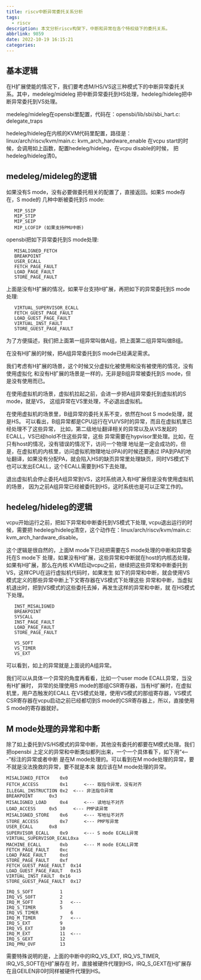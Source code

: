 ```yaml
---
title: riscv中断异常委托关系分析
tags:
  - riscv
description: 本文分析riscv构架下，中断和异常在各个特权级下的委托关系。
abbrlink: 9859
date: 2022-10-19 16:15:21
categories:
---
```


基本逻辑
--------

 在H扩展使能的情况下，我们要考虑M/HS/VS这三种模式下的中断异常委托关系。其中，medeleg/mideleg
 把中断异常委托到HS处理，hedeleg/hideleg把中断异常委托到VS处理。

 medeleg/mideleg在opensbi里配置，代码在：opensbi/lib/sbi/sbi_hart.c: delegate_traps

 hedeleg/hideleg在内核的KVM代码里配置，路径是：linux/arch/riscv/kvm/main.c: kvm_arch_hardware_enable
 在vcpu start的时候，会调用如上函数，配置hedeleg/hideleg，在vcpu disable的时候，
 把hedeleg/hideleg清0。
 
medeleg/mideleg的逻辑
---------------------

 如果没有S mode，没有必要做委托相关的配置了，直接返回。如果S mode存在，S mode的
 几种中断被委托到S mode:
```
   MIP_SSIP
   MIP_STIP
   MIP_SEIP
   MIP_LCOFIP (如果支持PMU中断)
```
 opensbi把如下异常委托到S mode处理: 
```
   MISALIGNED_FETCH
   BREAKPOINT
   USER_ECALL
   FETCH_PAGE_FAULT
   LOAD_PAGE_FAULT
   STORE_PAGE_FAULT
```
 上面是没有H扩展的情况，如果平台支持H扩展，再把如下的异常委托到S mode处理:
```
   VIRTUAL_SUPERVISOR_ECALL
   FETCH_GUEST_PAGE_FAULT
   LOAD_GUEST_PAGE_FAULT
   VIRTUAL_INST_FAULT
   STORE_GUEST_PAGE_FAULT
```
 为了方便描述，我们把上面第一组异常叫做A组，把上面第二组异常叫做B组。

 在没有H扩展的时候，把A组异常委托到S mode已经满足需求。

 我们考虑有H扩展的场景，这个时候又分虚拟化被使用和没有被使用的情况，没有使用虚拟化
 和没有H扩展的场景是一样的，无非是B组异常被委托到S mode，但是没有使用而已。

 在使用虚拟机的场景，虚拟机拉起之前，会进一步把A组异常委托到虚拟机的S mode，就是VS，
 这组异常在VS里处理，不必退出虚拟机。

 在使用虚拟机的场景里，B组异常的委托关系不变，依然在host S mode处理，就是HS。
 可以看出，B组异常都是CPU运行在VU/VS时的异常，而且在虚拟机里已经处理不了这些异常，
 比如，第二级地址翻译相关的异常以及从VS发起的ECALL，VS已经hold不住这些异常，这些
 异常需要在hypvisor里处理。比如，在只有host的情况，没有错误的情况下，访问一个物理
 地址是一定会成功的，但是，在虚拟机的内核里，访问虚拟机物理地址(IPA)的时候还要通过
 IPA到PA的地址翻译，如果没有分配PA，就会陷入HS的缺页异常里处理缺页，同时VS模式下
 也可以发出ECALL，这个ECALL需要到HS下去处理。

 退出虚拟机会停止委托A组异常到VS，这时系统进入有H扩展但是没有使用虚拟机的场景，
 因为之前A组异常已经被委托到HS，这时系统也是可以正常工作的。

hedeleg/hideleg的逻辑
---------------------

 vcpu开始运行之前，把如下异常和中断委托到VS模式下处理, vcpu退出运行的时候，需要把
 hedeleg/hideleg清空，这个动作在：linux/arch/riscv/kvm/main.c: kvm_arch_hardware_disable。

 这个逻辑是很自然的，上面M mode下已经把需要在S mode处理的中断和异常委托在S mode下
 处理，如果没有H扩展，这些异常和中断就在host的内核态处理，如果有H扩展，那么在内核
 KVM启动vcpu之前，继续把这些异常和中断委托到VS，这样CPU在运行虚拟机代码时，如果发生
 如下的异常和中断，就会使用VS模式定义的那些异常中断上下文寄存器在VS模式下处理这些
 异常和中断，当虚拟机退出时，把到VS模式的这些委托去掉，再发生这样的异常和中断，就
 在HS模式下处理。
```
   INST_MISALIGNED
   BREAKPOINT
   SYSCALL
   INST_PAGE_FAULT
   LOAD_PAGE_FAULT
   STORE_PAGE_FAULT
   
   VS_SOFT
   VS_TIMER
   VS_EXT
```
 可以看到，如上的异常就是上面说的A组异常。

 我们可以从具体一个异常的角度再看看，比如一个user mode ECALL异常，当没有H扩展时，
 异常的处理使用S mode的那组CSR寄存器，当有H扩展时，在虚拟机里，用户态触发的ECALL
 在VS模式处理，使用VS模式的那组寄存器，VS模式CSR寄存器在vcpu启动之前已经都切到S
 mode的CSR寄存器上，所以，直接使用S mode的寄存器就好。

M mode处理的异常和中断
----------------------

 除了如上委托到VS/HS模式的异常中断，其他没有委托的都要在M模式处理。我们把opensbi
 上定义的异常和中断类似都列出来，一个一个具体看下，如下用“<---”标注的异常或者中断
 是在M mode处理的。可以看到在M mode处理的异常，要不就是没法挽救的异常，要不就是本来
 就应该在M mode处理的异常。
```
MISALIGNED_FETCH	0x0
FETCH_ACCESS		0x1      <--- 取指令异常，没有对齐
ILLEGAL_INSTRUCTION	0x2	 <--- 非法指令异常
BREAKPOINT		0x3
MISALIGNED_LOAD		0x4      <--- 读地址不对齐
LOAD_ACCESS		0x5      <--- PMP读异常
MISALIGNED_STORE	0x6      <--- 写地址不对齐
STORE_ACCESS		0x7      <--- PMP写异常
USER_ECALL		0x8
SUPERVISOR_ECALL	0x9      <--- S mode ECALL异常
VIRTUAL_SUPERVISOR_ECALL0xa
MACHINE_ECALL		0xb      <--- M mode ECALL异常
FETCH_PAGE_FAULT	0xc
LOAD_PAGE_FAULT		0xd
STORE_PAGE_FAULT	0xf
FETCH_GUEST_PAGE_FAULT	0x14
LOAD_GUEST_PAGE_FAULT	0x15
VIRTUAL_INST_FAULT	0x16
STORE_GUEST_PAGE_FAULT	0x17

IRQ_S_SOFT			1
IRQ_VS_SOFT			2
IRQ_M_SOFT			3   <---
IRQ_S_TIMER			5
IRQ_VS_TIMER			6
IRQ_M_TIMER			7   <---
IRQ_S_EXT			9
IRQ_VS_EXT			10
IRQ_M_EXT			11  <---
IRQ_S_GEXT			12
IRQ_PMU_OVF			13
```
 需要特殊说明的是，上面的中断中的IRQ_VS_EXT, IRQ_VS_TIMER, IRQ_VS_SOFT在H扩展存在
 时，直接被硬件代理到HS，IRQ_S_GEXT在H扩展存在且GEILEN非0时同样被硬件代理到HS。
